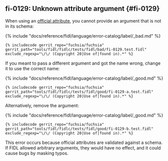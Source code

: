 ## fi-0129: Unknown attribute argument {#fi-0129}

When using an [official attribute](/docs/reference/fidl/language/attributes.md),
you cannot provide an argument that is not in its schema:

{% include "docs/reference/fidl/language/error-catalog/label/_bad.md" %}

```fidl
{% includecode gerrit_repo="fuchsia/fuchsia" gerrit_path="tools/fidl/fidlc/tests/fidl/bad/fi-0129.test.fidl" exclude_regexp="\/\/ (Copyright 20|Use of|found in).*" %}
```

If you meant to pass a different argument and got the name wrong, change it to use the correct name:

{% include "docs/reference/fidl/language/error-catalog/label/_good.md" %}

```fidl
{% includecode gerrit_repo="fuchsia/fuchsia" gerrit_path="tools/fidl/fidlc/tests/fidl/good/fi-0129-a.test.fidl" exclude_regexp="\/\/ (Copyright 20|Use of|found in).*" %}
```

Alternatively, remove the argument:

{% include "docs/reference/fidl/language/error-catalog/label/_good.md" %}

```fidl
{% includecode gerrit_repo="fuchsia/fuchsia" gerrit_path="tools/fidl/fidlc/tests/fidl/good/fi-0129-b.test.fidl" exclude_regexp="\/\/ (Copyright 20|Use of|found in).*" %}
```

This error occurs because official attributes are validated against a schema. If
FIDL allowed arbitrary arguments, they would have no effect, and it could cause
bugs by masking typos.
